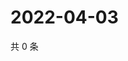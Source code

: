 # 2022-04-03

共 0 条

<!-- BEGIN WEIBO -->
<!-- 最后更新时间 Sun Apr 03 2022 15:00:38 GMT+0800 (China Standard Time) -->

<!-- END WEIBO -->
